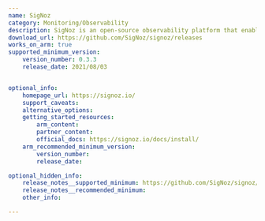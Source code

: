 ```yaml
---
name: SigNoz
category: Monitoring/Observability
description: SigNoz is an open-source observability platform that enables real-time monitoring and troubleshooting of applications through metrics, logs, and distributed tracing.
download_url: https://github.com/SigNoz/signoz/releases
works_on_arm: true
supported_minimum_version:
    version_number: 0.3.3
    release_date: 2021/08/03


optional_info:
    homepage_url: https://signoz.io/
    support_caveats:
    alternative_options:
    getting_started_resources:
        arm_content:
        partner_content:
        official_docs: https://signoz.io/docs/install/
    arm_recommended_minimum_version:
        version_number:
        release_date:

optional_hidden_info:
    release_notes__supported_minimum: https://github.com/SigNoz/signoz/releases/tag/v0.3.3
    release_notes__recommended_minimum:
    other_info:

---
```

